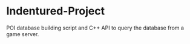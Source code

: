 # Indentured-Project
POI database building script and C++ API to query the database from a game server.
